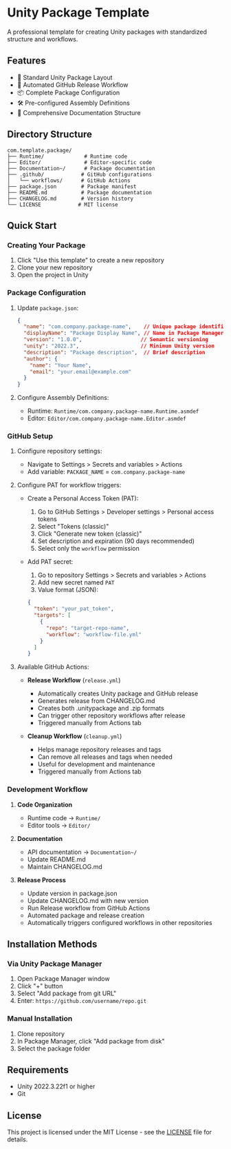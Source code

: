 # Unity Package Template

A professional template for creating Unity packages with standardized structure and workflows.

## Features

- 📁 Standard Unity Package Layout
- 🔄 Automated GitHub Release Workflow
- 📦 Complete Package Configuration
- 🛠 Pre-configured Assembly Definitions
- 📝 Comprehensive Documentation Structure

## Directory Structure

```
com.template.package/
├── Runtime/             # Runtime code
├── Editor/              # Editor-specific code
├── Documentation~/      # Package documentation
├── .github/            # GitHub configurations
│   └── workflows/      # GitHub Actions
├── package.json        # Package manifest
├── README.md           # Package documentation
├── CHANGELOG.md        # Version history
└── LICENSE            # MIT license
```

## Quick Start

### Creating Your Package

1. Click "Use this template" to create a new repository
2. Clone your new repository
3. Open the project in Unity

### Package Configuration

1. Update `package.json`:
   ```json
   {
     "name": "com.company.package-name",    // Unique package identifier
     "displayName": "Package Display Name", // Name in Package Manager
     "version": "1.0.0",                   // Semantic versioning
     "unity": "2022.3",                    // Minimum Unity version
     "description": "Package description",  // Brief description
     "author": {
       "name": "Your Name",
       "email": "your.email@example.com"
     }
   }
   ```

2. Configure Assembly Definitions:
   - Runtime: `Runtime/com.company.package-name.Runtime.asmdef`
   - Editor: `Editor/com.company.package-name.Editor.asmdef`

### GitHub Setup

1. Configure repository settings:
   - Navigate to Settings > Secrets and variables > Actions
   - Add variable: `PACKAGE_NAME` = `com.company.package-name`

2. Configure PAT for workflow triggers:
   - Create a Personal Access Token (PAT):
     1. Go to GitHub Settings > Developer settings > Personal access tokens
     2. Select "Tokens (classic)"
     3. Click "Generate new token (classic)"
     4. Set description and expiration (90 days recommended)
     5. Select only the `workflow` permission
   
   - Add PAT secret:
     1. Go to repository Settings > Secrets and variables > Actions
     2. Add new secret named `PAT`
     3. Value format (JSON):
     ```json
     {
       "token": "your_pat_token",
       "targets": [
         {
           "repo": "target-repo-name",
           "workflow": "workflow-file.yml"
         }
       ]
     }
     ```

3. Available GitHub Actions:
   - **Release Workflow** (`release.yml`)
     - Automatically creates Unity package and GitHub release
     - Generates release from CHANGELOG.md
     - Creates both .unitypackage and .zip formats
     - Can trigger other repository workflows after release
     - Triggered manually from Actions tab

   - **Cleanup Workflow** (`cleanup.yml`)
     - Helps manage repository releases and tags
     - Can remove all releases and tags when needed
     - Useful for development and maintenance
     - Triggered manually from Actions tab

### Development Workflow

1. **Code Organization**
   - Runtime code → `Runtime/`
   - Editor tools → `Editor/`

2. **Documentation**
   - API documentation → `Documentation~/`
   - Update README.md
   - Maintain CHANGELOG.md

3. **Release Process**
   - Update version in package.json
   - Update CHANGELOG.md with new version
   - Run Release workflow from GitHub Actions
   - Automated package and release creation
   - Automatically triggers configured workflows in other repositories

## Installation Methods

### Via Unity Package Manager

1. Open Package Manager window
2. Click "+" button
3. Select "Add package from git URL"
4. Enter: `https://github.com/username/repo.git`

### Manual Installation

1. Clone repository
2. In Package Manager, click "Add package from disk"
3. Select the package folder

## Requirements

- Unity 2022.3.22f1 or higher
- Git

## License

This project is licensed under the MIT License - see the [LICENSE](LICENSE) file for details. 